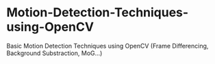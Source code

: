 # Motion-Detection-Techniques-using-OpenCV
Basic Motion Detection Techniques using OpenCV (Frame Differencing, Background Substraction, MoG...)
